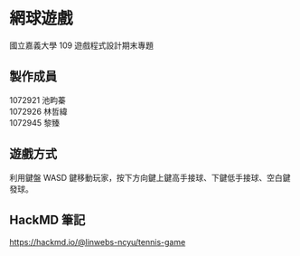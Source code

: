 # 網球遊戲
國立嘉義大學 109 遊戲程式設計期末專題  

## 製作成員
1072921 池畇蓁  
1072926 林哲緯  
1072945 黎臻

## 遊戲方式
利用鍵盤 WASD 鍵移動玩家，按下方向鍵上鍵高手接球、下鍵低手接球、空白鍵發球。

## HackMD 筆記
https://hackmd.io/@linwebs-ncyu/tennis-game